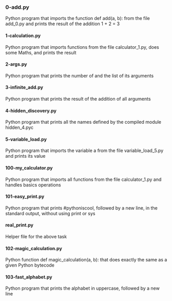 ### 0-add.py ####
Python program that imports the function def add(a, b): from the file add_0.py and prints the result of the addition 1 + 2 = 3

#### 1-calculation.py ####
Python program that imports functions from the file calculator_1.py, does some Maths, and prints the result

#### 2-args.py ####
Python program that prints the number of and the list of its arguments

#### 3-infinite_add.py ####
Python program that prints the result of the addition of all arguments

#### 4-hidden_discovery.py ####
Python program that prints all the names defined by the compiled module hidden_4.pyc

#### 5-variable_load.py ####
Python program that imports the variable a from the file variable_load_5.py and prints its value

#### 100-my_calculator.py ####
Python program that imports all functions from the file calculator_1.py and handles basics operations

#### 101-easy_print.py ####
Python program that prints #pythoniscool, followed by a new line, in the standard output, without using print or sys

#### real_print.py ####
Helper file for the above task

#### 102-magic_calculation.py ####
Python function def magic_calculation(a, b): that does exactly the same as a given Python bytecode

#### 103-fast_alphabet.py ####
Python program that prints the alphabet in uppercase, followed by a new line
